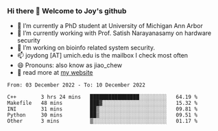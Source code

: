 ### Hi there 👋 Welcome to Joy's github

- 🔭 I’m currently a PhD student at University of Michigan Ann Arbor
- 🌱 I’m currently working with Prof. Satish Narayanasamy on hardware security
- 👯 I’m working on bioinfo related system security. 
- 📫 joydong [AT] umich.edu is the mailbox I check most often
- 😄 Pronouns: also know as jiao_chew
- 💬 read more at [my website](https://joydddd.github.io/)
<!--START_SECTION:waka-->

```text
From: 03 December 2022 - To: 10 December 2022

C++        3 hrs 24 mins   ████████████████░░░░░░░░░   64.19 %
Makefile   48 mins         ███▓░░░░░░░░░░░░░░░░░░░░░   15.32 %
INI        31 mins         ██▒░░░░░░░░░░░░░░░░░░░░░░   09.81 %
Python     30 mins         ██▒░░░░░░░░░░░░░░░░░░░░░░   09.51 %
Other      3 mins          ▒░░░░░░░░░░░░░░░░░░░░░░░░   01.17 %
```

<!--END_SECTION:waka-->
